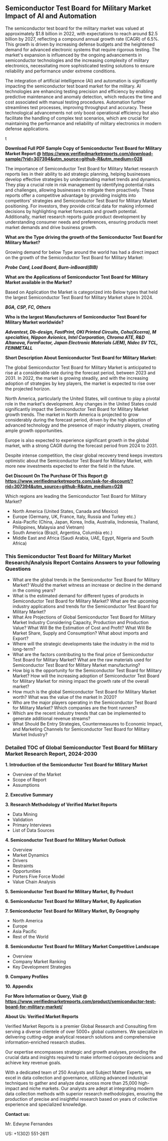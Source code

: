 <h2>Semiconductor Test Board for Military Market Impact of AI and Automation</h2><p>The semiconductor test board for the military market was valued at approximately $1.8 billion in 2022, with expectations to reach around $2.5 billion by 2027, reflecting a compound annual growth rate (CAGR) of 6.5%. This growth is driven by increasing defense budgets and the heightened demand for advanced electronic systems that require rigorous testing. The market's expansion is influenced by the ongoing advancements in semiconductor technologies and the increasing complexity of military electronics, necessitating more sophisticated testing solutions to ensure reliability and performance under extreme conditions.</p><p>The integration of artificial intelligence (AI) and automation is significantly impacting the semiconductor test board market for the military. AI technologies are enhancing testing precision and efficiency by enabling predictive maintenance and anomaly detection, which reduces the time and cost associated with manual testing procedures. Automation further streamlines test processes, improving throughput and accuracy. These technological advancements not only boost operational efficiency but also facilitate the handling of complex test scenarios, which are crucial for maintaining the performance and reliability of military electronics in modern defense applications.</p>t</p><p id="" class=""><strong>Download Full PDF Sample Copy of Semiconductor Test Board for Military Market Report @ <a href="https://www.verifiedmarketreports.com/download-sample/?rid=307394&utm_source=github-R&utm_medium=028" target="_blank">https://www.verifiedmarketreports.com/download-sample/?rid=307394&utm_source=github-R&utm_medium=028</a></strong></p><p>The importance of&nbsp;Semiconductor Test Board for Military Market research reports lies in their ability to aid strategic planning, helping businesses develop effective strategies by understanding market trends and dynamics. They play a crucial role in risk management by identifying potential risks and challenges, allowing businesses to mitigate them proactively. These reports offer a competitive advantage by providing insights into competitors' strategies and Semiconductor Test Board for Military Market positioning. For investors, they provide critical data for making informed decisions by highlighting market forecasts and growth potential. Additionally, market research reports guide product development by understanding consumer needs and preferences, ensuring products meet market demands and drive business growth.</p><p><strong>What are the&nbsp;Type driving the growth of the Semiconductor Test Board for Military Market?</strong></p><p id="" class="">Growing demand for below Type around the world has had a direct impact on the growth of the Semiconductor Test Board for Military Market:</p><em><strong>Probe Card, Load Board, Burn-inBoard(BIB)</strong></em></p><strong>What are the&nbsp;Applications&nbsp;of Semiconductor Test Board for Military Market available in the Market?</strong></p><p id="" class="">Based on Application the Market is categorized into Below types that held the largest Semiconductor Test Board for Military Market share In 2024.</p><em><strong>BGA, CSP, FC, Others</strong></em></p><strong>Who is the largest Manufacturers of Semiconductor Test Board for Military Market worldwide?</strong></p><p><em><strong>Advantest, Db-design, FastPrint, OKI Printed Circuits, Cohu(Xcerra), M specialties, Nippon Avionics, Intel Corporation, Chroma ATE, R&D Altanova, FormFactor, Japan Electronic Materials (JEM), Nidec SV TCL, FEINMETALL</strong></em></p><p id="" class=""><strong>Short Description About Semiconductor Test Board for Military Market:</strong></p><p>The global Semiconductor Test Board for Military Market is anticipated to rise at a considerable rate during the forecast period, between 2023 and 2031. In 2022, the market is growing steadily, and with the increasing adoption of strategies by key players, the market is expected to rise over the projected horizon.</p><p>North America, particularly the United States, will continue to play a pivotal role in the market's development. Any changes in the United States could significantly impact the Semiconductor Test Board for Military Market growth trends. The market in North America is projected to grow considerably during the forecast period, driven by the high adoption of advanced technology and the presence of major industry players, creating ample growth opportunities.</p><p>Europe is also expected to experience significant growth in the global market, with a strong CAGR during the forecast period from 2024 to 2031.</p><p>Despite intense competition, the clear global recovery trend keeps investors optimistic about the Semiconductor Test Board for Military Market, with more new investments expected to enter the field in the future.</p><p id="" class=""><strong>Get Discount On The Purchase Of This Report @ <a href="https://www.verifiedmarketreports.com/ask-for-discount/?rid=307394&utm_source=github-R&utm_medium=028" target="_blank">https://www.verifiedmarketreports.com/ask-for-discount/?rid=307394&utm_source=github-R&utm_medium=028</a></strong></p>Which regions are leading the Semiconductor Test Board for Military Market?</p><ul><li>North America (United States, Canada and Mexico)</li><li>Europe (Germany, UK, France, Italy, Russia and Turkey etc.)</li><li>Asia-Pacific (China, Japan, Korea, India, Australia, Indonesia, Thailand, Philippines, Malaysia and Vietnam)</li><li>South America (Brazil, Argentina, Columbia etc.)</li><li>Middle East and Africa (Saudi Arabia, UAE, Egypt, Nigeria and South Africa)</li></ul><h3 id="" class="">This Semiconductor Test Board for Military Market Research/Analysis Report Contains Answers to your following Questions</h3><ul><li>What are the global trends in the Semiconductor Test Board for Military Market? Would the market witness an increase or decline in the demand in the coming years?</li><li>What is the estimated demand for different types of products in Semiconductor Test Board for Military Market? What are the upcoming industry applications and trends for the Semiconductor Test Board for Military Market?</li><li>What Are Projections of Global Semiconductor Test Board for Military Market Industry Considering Capacity, Production and Production Value? What Will Be the Estimation of Cost and Profit? What Will Be Market Share, Supply and Consumption? What about imports and Export?</li><li>Where will the strategic developments take the industry in the mid to long-term?</li><li>What are the factors contributing to the final price of Semiconductor Test Board for Military Market? What are the raw materials used for Semiconductor Test Board for Military Market manufacturing?</li><li>How big is the opportunity for the Semiconductor Test Board for Military Market? How will the increasing adoption of Semiconductor Test Board for Military Market for mining impact the growth rate of the overall market?</li><li>How much is the global Semiconductor Test Board for Military Market worth? What was the value of the market In 2020?</li><li>Who are the major players operating in the Semiconductor Test Board for Military Market? Which companies are the front runners?</li><li>Which are the recent industry trends that can be implemented to generate additional revenue streams?</li><li>What Should Be Entry Strategies, Countermeasures to Economic Impact, and Marketing Channels for Semiconductor Test Board for Military Market Industry?</li></ul><h3 id="" class="">Detailed TOC of Global Semiconductor Test Board for Military Market Research Report, 2024-2030</h3><p id="" class=""><strong>1. Introduction of the Semiconductor Test Board for Military Market</strong></p><ul><li>Overview of the Market</li><li>Scope of Report</li><li>Assumptions</li></ul><p id="" class=""><strong>2. Executive Summary</strong></p><p id="" class=""><strong>3. Research Methodology of Verified Market Reports</strong></p><ul><li>Data Mining</li><li>Validation</li><li>Primary Interviews</li><li>List of Data Sources</li></ul><p id="" class=""><strong>4. Semiconductor Test Board for Military Market Outlook</strong></p><ul><li>Overview</li><li>Market Dynamics</li><li>Drivers</li><li>Restraints</li><li>Opportunities</li><li>Porters Five Force Model</li><li>Value Chain Analysis</li></ul><p id="" class=""><strong>5. Semiconductor Test Board for Military Market, By Product</strong></p><p id="" class=""><strong>6. Semiconductor Test Board for Military Market, By Application</strong></p><p id="" class=""><strong>7. Semiconductor Test Board for Military Market, By Geography</strong></p><ul><li>North America</li><li>Europe</li><li>Asia Pacific</li><li>Rest of the World</li></ul><p id="" class=""><strong>8. Semiconductor Test Board for Military Market Competitive Landscape</strong></p><ul><li>Overview</li><li>Company Market Ranking</li><li>Key Development Strategies</li></ul><p id="" class=""><strong>9. Company Profiles</strong></p><p id="" class=""><strong>10. Appendix</strong></p><p id="" class=""><strong>For More Information or Query, Visit @ <a href="https://www.verifiedmarketreports.com/product/semiconductor-test-board-for-military-market/" target="_blank">https://www.verifiedmarketreports.com/product/semiconductor-test-board-for-military-market/</a></strong></p><p id="" class=""><strong>About Us: Verified Market Reports</strong></p><p id="" class="">Verified Market Reports is a premier Global Research and Consulting firm serving a diverse clientele of over 5000+ global customers. We specialize in delivering cutting-edge analytical research solutions and comprehensive information-enriched research studies.</p><p id="" class="">Our expertise encompasses strategic and growth analyses, providing the crucial data and insights required to make informed corporate decisions and achieve key revenue goals.</p><p id="" class="">With a dedicated team of 250 Analysts and Subject Matter Experts, we excel in data collection and governance, utilizing advanced industrial techniques to gather and analyze data across more than 25,000 high-impact and niche markets. Our analysts are adept at integrating modern data collection methods with superior research methodologies, ensuring the production of precise and insightful research based on years of collective experience and specialized knowledge.</p><p id="" class=""><strong>Contact us:</strong></p><p id="" class="">Mr. Edwyne Fernandes</p><p id="" class="">US: +1(302) 551-2611</p>
